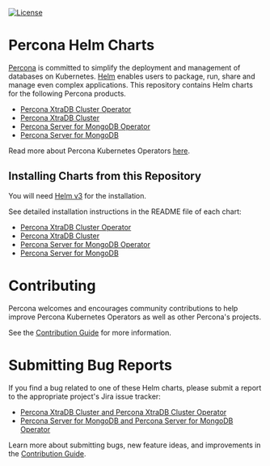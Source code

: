 [![License](https://img.shields.io/badge/License-Apache%202.0-blue.svg)](https://opensource.org/licenses/Apache-2.0)

# Percona Helm Charts

[Percona](https://www.percona.com/) is committed to simplify the deployment and management of databases on Kubernetes. [Helm](https://helm.sh/) enables users to package, run, share and manage even complex applications.
This repository contains Helm charts for the following Percona products.

* [Percona XtraDB Cluster Operator](charts/pxc-operator/)
* [Percona XtraDB Cluster](charts/pxc-db/)
* [Percona Server for MongoDB Operator](charts/psmdb-operator/)
* [Percona Server for MongoDB](charts/psmdb-db/)

Read more about Percona Kubernetes Operators [here](https://www.percona.com/software/percona-kubernetes-operators).

## Installing Charts from this Repository

You will need [Helm v3](https://github.com/helm/helm) for the installation.

See detailed installation instructions in the README file of each chart:

* [Percona XtraDB Cluster Operator](pxc-operator/README.md)
* [Percona XtraDB Cluster](pxc-db/README.md)
* [Percona Server for MongoDB Operator](psmdb-operator/README.md)
* [Percona Server for MongoDB](psmdb-db/README.md)

# Contributing

Percona welcomes and encourages community contributions to help improve Percona Kubernetes Operators as well as other Percona's projects.

See the [Contribution Guide](CONTRIBUTING.md) for more information.

# Submitting Bug Reports

If you find a bug related to one of these Helm charts, please submit a report to the appropriate project's Jira issue tracker:

* [Percona XtraDB Cluster and Percona XtraDB Cluster Operator](https://jira.percona.com/projects/K8SPXC/)
* [Percona Server for MongoDB and Percona Server for MongoDB Operator](https://jira.percona.com/projects/K8SPSMDB)

Learn more about submitting bugs, new feature ideas, and improvements in the [Contribution Guide](CONTRIBUTING.md).
